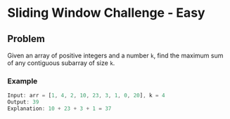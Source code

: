 # Sliding Window Challenge - Easy

## Problem

Given an array of positive integers and a number `k`, find the maximum sum of any contiguous subarray of size `k`.

### Example

```ts
Input: arr = [1, 4, 2, 10, 23, 3, 1, 0, 20], k = 4
Output: 39
Explanation: 10 + 23 + 3 + 1 = 37
```
